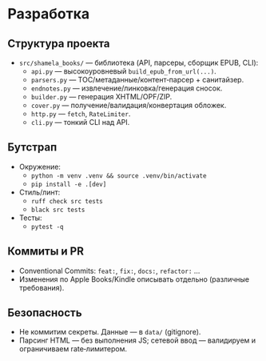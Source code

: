 # Разработка

## Структура проекта

- `src/shamela_books/` — библиотека (API, парсеры, сборщик EPUB, CLI):
  - `api.py` — высокоуровневый `build_epub_from_url(...)`.
  - `parsers.py` — TOC/метаданные/контент‑парсер + санитайзер.
  - `endnotes.py` — извлечение/линковка/генерация сносок.
  - `builder.py` — генерация XHTML/OPF/ZIP.
  - `cover.py` — получение/валидация/конвертация обложек.
  - `http.py` — `fetch`, `RateLimiter`.
  - `cli.py` — тонкий CLI над API.

## Бутстрап

- Окружение:
  - `python -m venv .venv && source .venv/bin/activate`
  - `pip install -e .[dev]`
- Стиль/линт:
  - `ruff check src tests`
  - `black src tests`
- Тесты:
  - `pytest -q`

## Коммиты и PR

- Conventional Commits: `feat:`, `fix:`, `docs:`, `refactor:` …
- Изменения по Apple Books/Kindle описывать отдельно (различные требования).

## Безопасность

- Не коммитим секреты. Данные — в `data/` (gitignore).
- Парсинг HTML — без выполнения JS; сетевой ввод — валидируем и ограничиваем rate‑лимитером.

